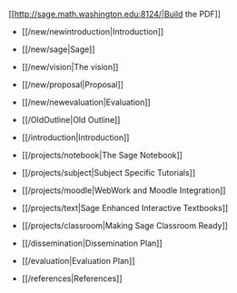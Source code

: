 [[http://sage.math.washington.edu:8124/|Build the PDF]]


 * [[/new/newintroduction|Introduction]]
 * [[/new/sage|Sage]]
 * [[/new/vision|The vision]]
 * [[/new/proposal|Proposal]]
 * [[/new/newevaluation|Evaluation]]
 * [[/OldOutline|Old Outline]]
 * [[/introduction|Introduction]]
 * [[/projects/notebook|The Sage Notebook]]
 * [[/projects/subject|Subject Specific Tutorials]]
 * [[/projects/moodle|WebWork and Moodle Integration]]
 * [[/projects/text|Sage Enhanced Interactive Textbooks]]
 * [[/projects/classroom|Making Sage Classroom Ready]]
 * [[/dissemination|Dissemination Plan]]
 * [[/evaluation|Evaluation Plan]]

 * [[/references|References]]
